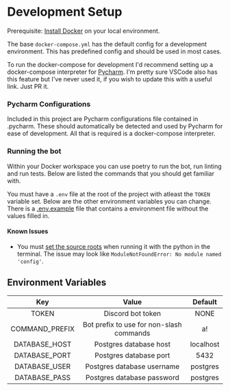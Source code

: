 # Development Setup

Prerequisite: [Install Docker](https://docs.docker.com/install) on your local environment.

The base `docker-compose.yml` has the default config for a development environment. This has predefined config and 
should be used in most cases. 

To run the docker-compose for development I'd recommend setting up a docker-compose interpreter for 
[Pycharm](https://www.jetbrains.com/help/pycharm/using-docker-compose-as-a-remote-interpreter.html). I'm pretty sure 
VSCode also has this feature but I've never used it, if you wish to update this with a useful link. Just PR it.

### Pycharm Configurations
Included in this project are Pycharm configurations file contained in .pycharm. 
These should automatically be detected and used by Pycharm for ease of development.
All that is required is a docker-compose interpreter.

### Running the bot
Within your Docker workspace you can use poetry to run the bot, run linting and run tests. Below are listed the commands
that you should get familiar with.

You must have a `.env` file at the root of the project with atleast the `TOKEN` variable set. Below are the other 
environment variables you can change. There is a [.env.example](.env.example) file that contains a environment file 
without the values filled in.

#### Known Issues
- You must [set the source roots](https://stackoverflow.com/questions/4580101/python-add-pythonpath-during-command-line-module-run) when running it with the python in the terminal. The issue may look like `ModuleNotFoundError: No module named 'config'`.


Environment Variables
----------------------
|Key            |Value                                    |Default  |
|:---:          |:---:                                    |:---:    |
|TOKEN          |Discord bot token                        |NONE     |
|COMMAND_PREFIX |Bot prefix to use for non-slash commands |a!       |
|DATABASE_HOST  |Postgres database host                   |localhost|
|DATABASE_PORT  |Postgres database port                   |5432     |
|DATABASE_USER  |Postgres database username               |postgres |
|DATABASE_PASS  |Postgres database password               |postgres |
